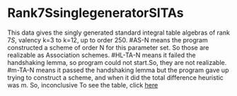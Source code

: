 # Rank7SsinglegeneratorSITAs
This data gives the singly generated standard integral table algebras of rank $7S$, valency k=3 to k=12, up to order $250$. 
#AS-N means the program constructed a scheme of order N for this parameter set.  So those are realizable as Association schemes.
#HL-TA-N means it failed the handshaking lemma, so program could not start.So, they are not realizable. 
#m-TA-N means it passed the handshaking lemma but the program gave up trying to construct a scheme, and when it did the total difference heuristic was m. So, inconclusive
To see the table, click [here](https://github.com/RoghayehMaleki/Rank7SsinglegeneratorSITAs/blob/main/markdown-table.md)

